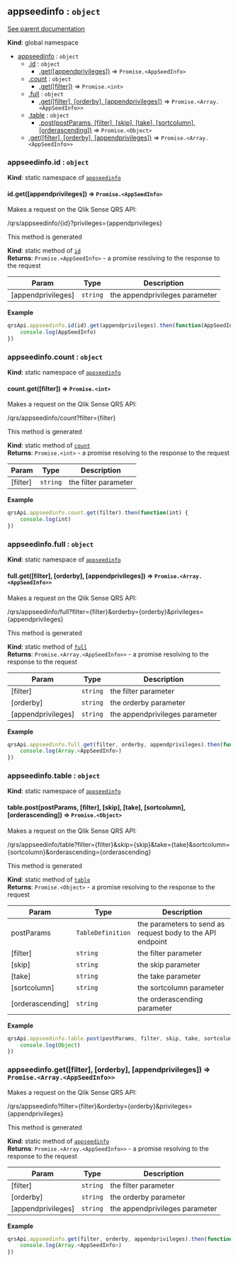 <a name="appseedinfo"></a>
## appseedinfo : <code>object</code>
[See parent documentation](qrs.md)

**Kind**: global namespace  

* [appseedinfo](#appseedinfo) : <code>object</code>
  * [.id](#appseedinfo.id) : <code>object</code>
    * [.get([appendprivileges])](#appseedinfo.id.get) ⇒ <code>Promise.&lt;AppSeedInfo&gt;</code>
  * [.count](#appseedinfo.count) : <code>object</code>
    * [.get([filter])](#appseedinfo.count.get) ⇒ <code>Promise.&lt;int&gt;</code>
  * [.full](#appseedinfo.full) : <code>object</code>
    * [.get([filter], [orderby], [appendprivileges])](#appseedinfo.full.get) ⇒ <code>Promise.&lt;Array.&lt;AppSeedInfo&gt;&gt;</code>
  * [.table](#appseedinfo.table) : <code>object</code>
    * [.post(postParams, [filter], [skip], [take], [sortcolumn], [orderascending])](#appseedinfo.table.post) ⇒ <code>Promise.&lt;Object&gt;</code>
  * [.get([filter], [orderby], [appendprivileges])](#appseedinfo.get) ⇒ <code>Promise.&lt;Array.&lt;AppSeedInfo&gt;&gt;</code>

<a name="appseedinfo.id"></a>
### appseedinfo.id : <code>object</code>
**Kind**: static namespace of <code>[appseedinfo](#appseedinfo)</code>  
<a name="appseedinfo.id.get"></a>
#### id.get([appendprivileges]) ⇒ <code>Promise.&lt;AppSeedInfo&gt;</code>
Makes a request on the Qlik Sense QRS API:

/qrs/appseedinfo/{id}?privileges={appendprivileges}

This method is generated

**Kind**: static method of <code>[id](#appseedinfo.id)</code>  
**Returns**: <code>Promise.&lt;AppSeedInfo&gt;</code> - a promise resolving to the response to the request  

| Param | Type | Description |
| --- | --- | --- |
| [appendprivileges] | <code>string</code> | the appendprivileges parameter |

**Example**  
```javascript
qrsApi.appseedinfo.id(id).get(appendprivileges).then(function(AppSeedInfo) {
    console.log(AppSeedInfo)
})
```
<a name="appseedinfo.count"></a>
### appseedinfo.count : <code>object</code>
**Kind**: static namespace of <code>[appseedinfo](#appseedinfo)</code>  
<a name="appseedinfo.count.get"></a>
#### count.get([filter]) ⇒ <code>Promise.&lt;int&gt;</code>
Makes a request on the Qlik Sense QRS API:

/qrs/appseedinfo/count?filter={filter}

This method is generated

**Kind**: static method of <code>[count](#appseedinfo.count)</code>  
**Returns**: <code>Promise.&lt;int&gt;</code> - a promise resolving to the response to the request  

| Param | Type | Description |
| --- | --- | --- |
| [filter] | <code>string</code> | the filter parameter |

**Example**  
```javascript
qrsApi.appseedinfo.count.get(filter).then(function(int) {
    console.log(int)
})
```
<a name="appseedinfo.full"></a>
### appseedinfo.full : <code>object</code>
**Kind**: static namespace of <code>[appseedinfo](#appseedinfo)</code>  
<a name="appseedinfo.full.get"></a>
#### full.get([filter], [orderby], [appendprivileges]) ⇒ <code>Promise.&lt;Array.&lt;AppSeedInfo&gt;&gt;</code>
Makes a request on the Qlik Sense QRS API:

/qrs/appseedinfo/full?filter={filter}&orderby={orderby}&privileges={appendprivileges}

This method is generated

**Kind**: static method of <code>[full](#appseedinfo.full)</code>  
**Returns**: <code>Promise.&lt;Array.&lt;AppSeedInfo&gt;&gt;</code> - a promise resolving to the response to the request  

| Param | Type | Description |
| --- | --- | --- |
| [filter] | <code>string</code> | the filter parameter |
| [orderby] | <code>string</code> | the orderby parameter |
| [appendprivileges] | <code>string</code> | the appendprivileges parameter |

**Example**  
```javascript
qrsApi.appseedinfo.full.get(filter, orderby, appendprivileges).then(function(Array.<AppSeedInfo>) {
    console.log(Array.<AppSeedInfo>)
})
```
<a name="appseedinfo.table"></a>
### appseedinfo.table : <code>object</code>
**Kind**: static namespace of <code>[appseedinfo](#appseedinfo)</code>  
<a name="appseedinfo.table.post"></a>
#### table.post(postParams, [filter], [skip], [take], [sortcolumn], [orderascending]) ⇒ <code>Promise.&lt;Object&gt;</code>
Makes a request on the Qlik Sense QRS API:

/qrs/appseedinfo/table?filter={filter}&skip={skip}&take={take}&sortcolumn={sortcolumn}&orderascending={orderascending}

This method is generated

**Kind**: static method of <code>[table](#appseedinfo.table)</code>  
**Returns**: <code>Promise.&lt;Object&gt;</code> - a promise resolving to the response to the request  

| Param | Type | Description |
| --- | --- | --- |
| postParams | <code>TableDefinition</code> | the parameters to send as request body to the API endpoint |
| [filter] | <code>string</code> | the filter parameter |
| [skip] | <code>string</code> | the skip parameter |
| [take] | <code>string</code> | the take parameter |
| [sortcolumn] | <code>string</code> | the sortcolumn parameter |
| [orderascending] | <code>string</code> | the orderascending parameter |

**Example**  
```javascript
qrsApi.appseedinfo.table.post(postParams, filter, skip, take, sortcolumn, orderascending).then(function(Object) {
    console.log(Object)
})
```
<a name="appseedinfo.get"></a>
### appseedinfo.get([filter], [orderby], [appendprivileges]) ⇒ <code>Promise.&lt;Array.&lt;AppSeedInfo&gt;&gt;</code>
Makes a request on the Qlik Sense QRS API:

/qrs/appseedinfo?filter={filter}&orderby={orderby}&privileges={appendprivileges}

This method is generated

**Kind**: static method of <code>[appseedinfo](#appseedinfo)</code>  
**Returns**: <code>Promise.&lt;Array.&lt;AppSeedInfo&gt;&gt;</code> - a promise resolving to the response to the request  

| Param | Type | Description |
| --- | --- | --- |
| [filter] | <code>string</code> | the filter parameter |
| [orderby] | <code>string</code> | the orderby parameter |
| [appendprivileges] | <code>string</code> | the appendprivileges parameter |

**Example**  
```javascript
qrsApi.appseedinfo.get(filter, orderby, appendprivileges).then(function(Array.<AppSeedInfo>) {
    console.log(Array.<AppSeedInfo>)
})
```
